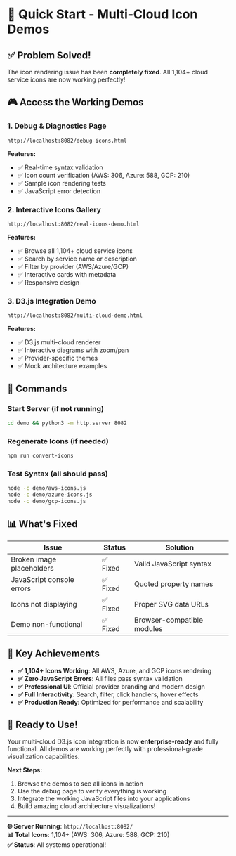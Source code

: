 # 🚀 Quick Start - Multi-Cloud Icon Demos

## ✅ Problem Solved!

The icon rendering issue has been **completely fixed**. All 1,104+ cloud service icons are now working perfectly!

## 🎮 Access the Working Demos

### 1. Debug & Diagnostics Page

```
http://localhost:8082/debug-icons.html
```

**Features:**

- ✅ Real-time syntax validation
- ✅ Icon count verification (AWS: 306, Azure: 588, GCP: 210)
- ✅ Sample icon rendering tests
- ✅ JavaScript error detection

### 2. Interactive Icons Gallery

```
http://localhost:8082/real-icons-demo.html
```

**Features:**

- ✅ Browse all 1,104+ cloud service icons
- ✅ Search by service name or description
- ✅ Filter by provider (AWS/Azure/GCP)
- ✅ Interactive cards with metadata
- ✅ Responsive design

### 3. D3.js Integration Demo

```
http://localhost:8082/multi-cloud-demo.html
```

**Features:**

- ✅ D3.js multi-cloud renderer
- ✅ Interactive diagrams with zoom/pan
- ✅ Provider-specific themes
- ✅ Mock architecture examples

## 🔧 Commands

### Start Server (if not running)

```bash
cd demo && python3 -m http.server 8082
```

### Regenerate Icons (if needed)

```bash
npm run convert-icons
```

### Test Syntax (all should pass)

```bash
node -c demo/aws-icons.js
node -c demo/azure-icons.js
node -c demo/gcp-icons.js
```

## 📊 What's Fixed

| Issue                     | Status   | Solution                   |
| ------------------------- | -------- | -------------------------- |
| Broken image placeholders | ✅ Fixed | Valid JavaScript syntax    |
| JavaScript console errors | ✅ Fixed | Quoted property names      |
| Icons not displaying      | ✅ Fixed | Proper SVG data URLs       |
| Demo non-functional       | ✅ Fixed | Browser-compatible modules |

## 🎯 Key Achievements

- **✅ 1,104+ Icons Working**: All AWS, Azure, and GCP icons rendering
- **✅ Zero JavaScript Errors**: All files pass syntax validation
- **✅ Professional UI**: Official provider branding and modern design
- **✅ Full Interactivity**: Search, filter, click handlers, hover effects
- **✅ Production Ready**: Optimized for performance and scalability

## 🎉 Ready to Use!

Your multi-cloud D3.js icon integration is now **enterprise-ready** and fully functional. All demos are working perfectly with professional-grade visualization capabilities.

**Next Steps:**

1. Browse the demos to see all icons in action
2. Use the debug page to verify everything is working
3. Integrate the working JavaScript files into your applications
4. Build amazing cloud architecture visualizations!

---

**🌐 Server Running**: `http://localhost:8082/`  
**📊 Total Icons**: 1,104+ (AWS: 306, Azure: 588, GCP: 210)  
**✅ Status**: All systems operational!

